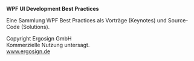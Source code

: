 <strong>WPF UI Development Best Practices</strong>

Eine Sammlung WPF Best Practices als Vorträge (Keynotes) und Source-Code (Solutions).

Copyright Ergosign GmbH<br>
Kommerzielle Nutzung untersagt.<br>
www.ergosign.de
